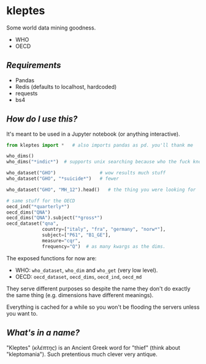 kleptes
=======

Some world data mining goodness.

* WHO
* OECD

*Requirements*
--------------

* Pandas
* Redis (defaults to localhost, hardcoded)
* requests
* bs4

*How do I use this?*
--------------------

It's meant to be used in a Jupyter notebook (or anything interactive).

```python
from kleptes import *   # also imports pandas as pd. you'll thank me

who_dims()
who_dims("*indic*")  # supports unix searching because who the fuck knows regexps?

who_dataset("GHO")                # wow results much stuff
who_dataset("GHO", "*suicide*")   # fewer

who_dataset("GHO", "MH_12").head()   # the thing you were looking for

# same stuff for the OECD
oecd_ind("*quarterly*")
oecd_dims("QNA")
oecd_dims("QNA").subject("*gross*")
oecd_dataset("qna",
             country=["italy", "fra", "germany", "norw*"],
             subject=["P61", "B1_GE"],
             measure="cqr",
             frequency="Q")  # as many kwargs as the dims.
```

The exposed functions for now are:

* WHO: `who_dataset`, `who_dim` and `who_get` (very low level).
* OECD: `oecd_dataset`, `oecd_dims`, `oecd_ind`, `oecd_md`

They serve different purposes so despite the name they don't do
exactly the same thing (e.g. dimensions have different meanings).

Everything is cached for a while so you won't be flooding the servers
unless you want to.

*What's in a name?*
-------------------

"Kleptes" (*κλέπτης*) is an Ancient Greek word for "thief" (think about
"kleptomania"). Such pretentious much clever very antique.